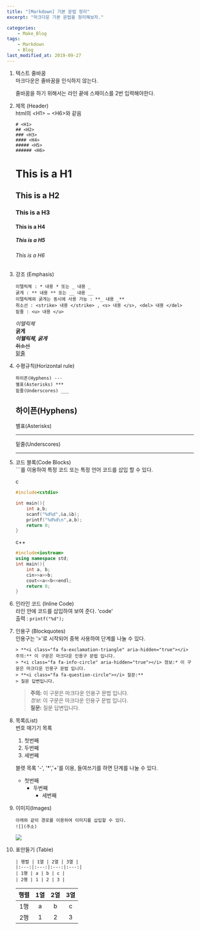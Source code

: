 ```yaml
---
title: "[Markdown] 기본 문법 정리"
excerpt: "마크다운 기본 문법을 정리해보자."

categories:
    - Make_Blog
tags:
    - Markdown 
    - Blog
last_modified_at: 2019-09-27
---
```


1. 텍스트 줄바꿈  
   마크다운은 줄바꿈을 인식하지 않는다.  
     
     줄바꿈을 하기 위해서는 라인 끝에 스패이스를 2번 입력해야한다.  

2. 제목 (Header)  
   html의 \<H1> ~ \<H6>와 같음
   ```
   # <H1>
   ## <H2>
   ### <H3>
   #### <H4>
   ##### <H5>
   ###### <H6>
   ```
   # This is a H1  
   ## This is a H2  
   ### This is a H3  
   #### This is a H4  
   ##### This is a H5 
   ###### This is a H6  

3. 강조 (Emphasis)  
   ```
   이텔릭체 : * 내용 * 또는 _ 내용 _
   굵게 : ** 내용 ** 또는 __ 내용 __
   이텔릭체와 굵게는 동시에 사용 가능 : **_ 내용 _**
   취소선 : <strike> 내용 </strike> , <s> 내용 </s>, <del> 내용 </del>
   밑줄 : <u> 내용 </u>
   ```
   *이텔릭체*  
   **굵게**  
   **_이텔릭체, 굵게_**  
   <del>취소선</del>  
   <u>밑줄</u>  

4. 수평규칙(Horizontal rule)
   ```
   하이픈(Hyphens) ---
   별표(Asterisks) ***
   밑줄(Underscores) ___
   ```  
   하이픈(Hyphens)  
   ---  
   별표(Asterisks)  
   ***  
   밑줄(Underscores)  
   ___  

5. 코드 블록(Code Blocks)  
   \```를 이용하여 특정 코드 또는 특정 언어 코드를 삽입 할 수 있다.  
     
   c
   ```c
   #include<cstdio>
   
   int main(){
       int a,b;
       scanf("%d%d",&a,&b);
       printf("%d%d\n",a,b);
       return 0;
   }
   ```  
   c++  
   ```cpp
   #include<iostream>
   using namespace std;
   int main(){
       int a, b;
       cin>>a>>b;
       cout<<a<<b<<endl;
       return 0;
   }
   ```

6. 인라인 코드 (Inline Code)  
   라인 안에 코드를 삽입하여 보여 준다. \'code'  
   출력 : `printf("%d");`  

7. 인용구 (Blockquotes)  
   인용구는 '>'로 시작되어 중복 사용하여 단계를 나눌 수 있다.
   ~~~
   > **<i class="fa fa-exclamation-triangle" aria-hidden="true"></i> 주의:** 이 구문은 마크다운 인용구 문법 입니다.
   > *<i class="fa fa-info-circle" aria-hidden="true"></i> 정보:* 이 구문은 마크다운 인용구 문법 입니다.
   > **<i class="fa fa-question-circle"></i> 질문:** 
   > 질문 답변입니다. 
   ~~~  
   > **<i class="fa fa-exclamation-triangle" aria-hidden="true"></i> 주의:** 이 구문은 마크다운 인용구 문법 입니다.  
   > *<i class="fa fa-info-circle" aria-hidden="true"></i> 
   정보:* 이 구문은 마크다운 인용구 문법 입니다.  
   > **<i class="fa fa-question-circle"></i> 질문:** 
   > 질문 답변입니다.   

8. 목록(List)  
   번호 매기기 목록
   1. 첫번째  
   2. 두번째
   3. 세번째
   
   블렛 목록
   '-', '*','+'를 이용, 들여쓰기를 하면 단계를 나눌 수 있다.
   - 첫번째
     - 두번째
       - 세번째

9. 이미지(Images)  
    ```
    아래와 같이 경로를 이용하여 이미지를 삽입할 수 있다.
    ![](주소)
    ```
    ![](/assets/keyboardimage.jpg)

10. 표만들기 (Table)  
    ```
    | 행렬 | 1열 | 2열 | 3열 |
    |:---:|:---:|:---:|:---:|
    | 1행 | a | b | c |
    | 2행 | 1 | 2 | 3 |
    ```
    | 행렬 | 1열 | 2열 | 3열 |  
    |:---:|:---:|:---:|:---:|  
    | 1행 | a | b | c |  
    | 2행 | 1 | 2 | 3 |  


